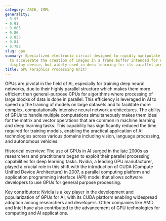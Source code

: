```yaml
---
category: ARCH, IMPL
generality:
- 0.93
- 0.91
- 0.885
- 0.86
- 0.835
- 0.81
- 0.785
slug: gpu
summary: Specialized electronic circuit designed to rapidly manipulate and alter memory
  to accelerate the creation of images in a frame buffer intended for output to a
  display device, but widely used in deep learning for its parallel processing capabilities.
title: GPU (Graphics Processing Unit)
---
```


GPUs are pivotal in the field of AI, especially for training deep neural networks, due to their highly parallel structure which makes them more efficient than general-purpose CPUs for algorithms where processing of large blocks of data is done in parallel. This efficiency is leveraged in AI to speed up the training of models on large datasets and to facilitate more complex, computationally intensive neural network architectures. The ability of GPUs to handle multiple computations simultaneously makes them ideal for the matrix and vector operations that are common in machine learning and deep learning tasks. This capability has significantly reduced the time required for training models, enabling the practical application of AI technologies across various domains including vision, language processing, and autonomous vehicles.

Historical overview: The use of GPUs in AI surged in the late 2000s as researchers and practitioners began to exploit their parallel processing capabilities for deep learning tasks. Nvidia, a leading GPU manufacturer, played a crucial role in this shift with the introduction of CUDA (Compute Unified Device Architecture) in 2007, a parallel computing platform and application programming interface (API) model that allows software developers to use GPUs for general purpose processing.

Key contributors: Nvidia is a key player in the development and popularization of GPUs for AI, with its CUDA platform enabling widespread adoption among researchers and developers. Other companies like AMD and Intel have also contributed to the advancement of GPU technologies for computing and AI applications.